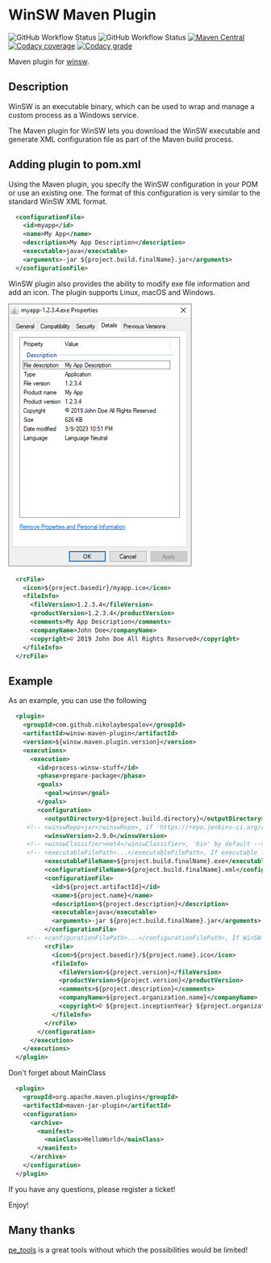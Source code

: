 # WinSW Maven Plugin

![GitHub Workflow Status](https://img.shields.io/github/actions/workflow/status/nikolaybespalov/winsw-maven-plugin/build.yml?label=Build)
![GitHub Workflow Status](https://img.shields.io/github/actions/workflow/status/nikolaybespalov/winsw-maven-plugin/deploy.yml?label=Deploy)
[![Maven Central](https://img.shields.io/maven-central/v/com.github.nikolaybespalov/winsw-maven-plugin.svg?label=Maven%20Central)](https://search.maven.org/search?q=g:%22com.github.nikolaybespalov%22%20AND%20a:%22winsw-maven-plugin%22)
[![Codacy coverage](https://img.shields.io/codacy/coverage/76a37ca267664b63bb71d5cd79b8df25?color=GREEN)](https://app.codacy.com/gh/nikolaybespalov/winsw-maven-plugin)
[![Codacy grade](https://img.shields.io/codacy/grade/76a37ca267664b63bb71d5cd79b8df25)](https://app.codacy.com/gh/nikolaybespalov/winsw-maven-plugin)

Maven plugin for [winsw](https://github.com/kohsuke/winsw).

## Description
WinSW is an executable binary, which can be used to wrap and manage a custom process as a Windows service.

The Maven plugin for WinSW lets you download the WinSW executable and generate XML configuration file as part of the Maven build process.

## Adding plugin to pom.xml

Using the Maven plugin, you specify the WinSW configuration in your POM or use an existing one. 
The format of this configuration is very similar to the standard WinSW XML format.

```xml
  <configurationFile>
    <id>myapp</id>
    <name>My App</name>
    <description>My App Description</description>
    <executable>java</executable>
    <arguments>-jar ${project.build.finalName}.jar</arguments>
  </configurationFile>
```

WinSW plugin also provides the ability to modify exe file information and add an icon. The plugin supports Linux, macOS and Windows.

![](myapp.exe-properties.png)

```xml
  <rcFile>
    <icon>${project.basedir}/myapp.ico</icon>
    <fileInfo>
      <fileVersion>1.2.3.4</fileVersion>
      <productVersion>1.2.3.4</productVersion>
      <comments>My App Description</comments>
      <companyName>John Doe</companyName>
      <copyright>© 2019 John Doe All Rights Reserved</copyright>
    </fileInfo>
  </rcFile>
```

## Example

As an example, you can use the following

```xml
  <plugin>
    <groupId>com.github.nikolaybespalov</groupId>
    <artifactId>winsw-maven-plugin</artifactId>
    <version>${winsw.maven.plugin.version}</version>
    <executions>
      <execution>
        <id>process-winsw-stuff</id>
        <phase>prepare-package</phase>
        <goals>
          <goal>winsw</goal>
        </goals>
        <configuration>
          <outputDirectory>${project.build.directory}</outputDirectory>
     <!-- <winswRepo>jar</winswRepo>, if 'https://repo.jenkins-ci.org/releases/' is unreachable -->
          <winswVersion>2.9.0</winswVersion>
     <!-- <winswClassifier>net4</winswClassifier>, 'bin' by default -->
     <!-- <executableFilePath>...</executableFilePath>, If executable file already exists -->
          <executableFileName>${project.build.finalName}.exe</executableFileName>
          <configurationFileName>${project.build.finalName}.xml</configurationFileName>
          <configurationFile>
            <id>${project.artifactId}</id>
            <name>${project.name}</name>
            <description>${project.description}</description>
            <executable>java</executable>
            <arguments>-jar ${project.build.finalName}.jar</arguments>
          </configurationFile>
     <!-- <configurationFilePath>...</configurationFilePath>, If WinSW Configuration File already exists -->
          <rcFile>
            <icon>${project.basedir}/${project.name}.ico</icon>
            <fileInfo>
              <fileVersion>${project.version}</fileVersion>
              <productVersion>${project.version}</productVersion>
              <comments>${project.description}</comments>
              <companyName>${project.organization.name}</companyName>
              <copyright>© ${project.inceptionYear} ${project.organization.name} All Rights Reserved</copyright>
            </fileInfo>
          </rcFile>
        </configuration>
      </execution>
    </executions>
  </plugin>
```

Don't forget about MainClass

```xml
  <plugin>
    <groupId>org.apache.maven.plugins</groupId>
    <artifactId>maven-jar-plugin</artifactId>
    <configuration>
      <archive>
        <manifest>
          <mainClass>HelloWorld</mainClass>
        </manifest>
      </archive>
    </configuration>
  </plugin>
```

If you have any questions, please register a ticket!

Enjoy!

## Many thanks

[pe_tools](https://github.com/avast/pe_tools) is a great tools without which the possibilities would be limited!
